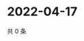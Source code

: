 # 2022-04-17

共 0 条

<!-- BEGIN WEIBO -->
<!-- 最后更新时间 Sun Apr 17 2022 00:21:22 GMT+0800 (China Standard Time) -->

<!-- END WEIBO -->
